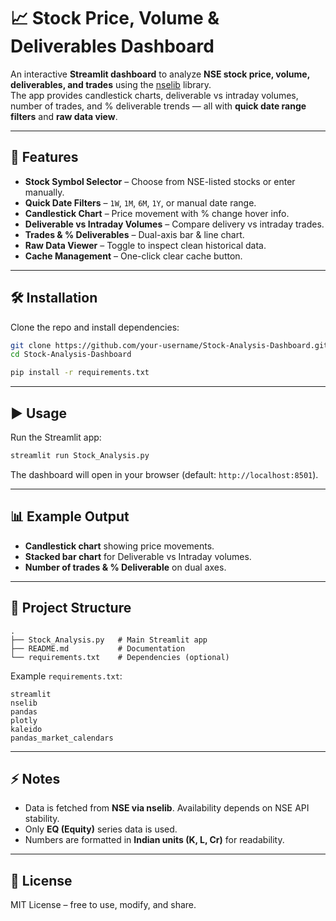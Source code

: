 # 📈 Stock Price, Volume & Deliverables Dashboard  

An interactive **Streamlit dashboard** to analyze **NSE stock price, volume, deliverables, and trades** using the [nselib](https://pypi.org/project/nselib/) library.  
The app provides candlestick charts, deliverable vs intraday volumes, number of trades, and % deliverable trends — all with **quick date range filters** and **raw data view**.  

---

## 🚀 Features
- **Stock Symbol Selector** – Choose from NSE-listed stocks or enter manually.  
- **Quick Date Filters** – `1W`, `1M`, `6M`, `1Y`, or manual date range.  
- **Candlestick Chart** – Price movement with % change hover info.  
- **Deliverable vs Intraday Volumes** – Compare delivery vs intraday trades.  
- **Trades & % Deliverables** – Dual-axis bar & line chart.  
- **Raw Data Viewer** – Toggle to inspect clean historical data.  
- **Cache Management** – One-click clear cache button.  

---

## 🛠️ Installation  

Clone the repo and install dependencies:  

```bash
git clone https://github.com/your-username/Stock-Analysis-Dashboard.git
cd Stock-Analysis-Dashboard

pip install -r requirements.txt
```

---

## ▶️ Usage  

Run the Streamlit app:  

```bash
streamlit run Stock_Analysis.py
```

The dashboard will open in your browser (default: `http://localhost:8501`).  

---

## 📊 Example Output  

- **Candlestick chart** showing price movements.  
- **Stacked bar chart** for Deliverable vs Intraday volumes.  
- **Number of trades & % Deliverable** on dual axes.  

---

## 📂 Project Structure  

```
.
├── Stock_Analysis.py   # Main Streamlit app
├── README.md           # Documentation
└── requirements.txt    # Dependencies (optional)
```

Example `requirements.txt`:  

```
streamlit
nselib
pandas
plotly
kaleido
pandas_market_calendars
```

---

## ⚡ Notes
- Data is fetched from **NSE via nselib**. Availability depends on NSE API stability.  
- Only **EQ (Equity)** series data is used.  
- Numbers are formatted in **Indian units (K, L, Cr)** for readability.  

---

## 📜 License  

MIT License – free to use, modify, and share.  

